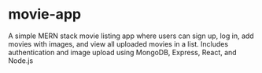 # movie-app
A simple MERN stack movie listing app where users can sign up, log in, add movies with images, and view all uploaded movies in a list. Includes authentication and image upload using MongoDB, Express, React, and Node.js

